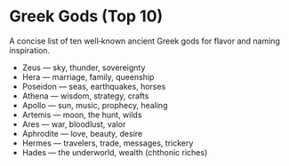 # Greek Gods (Top 10)

A concise list of ten well‑known ancient Greek gods for flavor and naming inspiration.

- Zeus — sky, thunder, sovereignty
- Hera — marriage, family, queenship
- Poseidon — seas, earthquakes, horses
- Athena — wisdom, strategy, crafts
- Apollo — sun, music, prophecy, healing
- Artemis — moon, the hunt, wilds
- Ares — war, bloodlust, valor
- Aphrodite — love, beauty, desire
- Hermes — travelers, trade, messages, trickery
- Hades — the underworld, wealth (chthonic riches)
